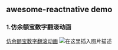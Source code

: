 ## awesome-reactnative demo
### 1.仿余额宝数字翻滚动画
[仿余额宝数字翻滚动画](https://github.com/crazyandcoder/awesome-reactnative/tree/master/NumberTickerDemo)
![在这里插入图片描述](https://img-blog.csdnimg.cn/20191217180245315.gif)

